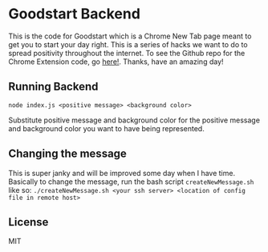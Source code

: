 # Goodstart Backend
This is the code for Goodstart which is a Chrome New Tab page meant to get you to start your day right. This is a series of hacks we want to do to spread positivity throughout the internet. To see the Github repo for the Chrome Extension code, go [here!](https://github.com/goonism/goodstart). Thanks, have an amazing day!

## Running Backend
`node index.js <positive message> <background color>`

Substitute positive message and background color for the positive message and background color you want to have being represented.

## Changing the message
This is super janky and will be improved some day when I have time. Basically to change the message, run the bash script `createNewMessage.sh` like so:
`./createNewMessage.sh <your ssh server> <location of config file in remote host>`

## License
MIT
